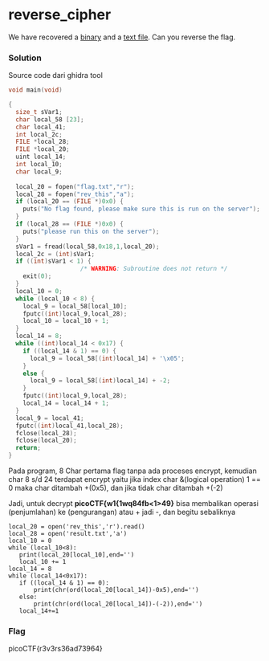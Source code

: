 <h1>reverse_cipher</h1>
<p>We have recovered a <a href='https://jupiter.challenges.picoctf.org/static/7aa5f383ec616fe9d72c2ffe1fabd0d9/rev'>binary</a> and a <a href='https://jupiter.challenges.picoctf.org/static/7aa5f383ec616fe9d72c2ffe1fabd0d9/rev_this'>text file</a>. Can you reverse the flag.</p>
<h3>Solution</h3>
<p>Source code dari ghidra tool</p>

```c
void main(void)

{
  size_t sVar1;
  char local_58 [23];
  char local_41;
  int local_2c;
  FILE *local_28;
  FILE *local_20;
  uint local_14;
  int local_10;
  char local_9;
  
  local_20 = fopen("flag.txt","r");
  local_28 = fopen("rev_this","a");
  if (local_20 == (FILE *)0x0) {
    puts("No flag found, please make sure this is run on the server");
  }
  if (local_28 == (FILE *)0x0) {
    puts("please run this on the server");
  }
  sVar1 = fread(local_58,0x18,1,local_20);
  local_2c = (int)sVar1;
  if ((int)sVar1 < 1) {
                    /* WARNING: Subroutine does not return */
    exit(0);
  }
  local_10 = 0;
  while (local_10 < 8) {
    local_9 = local_58[local_10];
    fputc((int)local_9,local_28);
    local_10 = local_10 + 1;
  }
  local_14 = 8;
  while ((int)local_14 < 0x17) {
    if ((local_14 & 1) == 0) {
      local_9 = local_58[(int)local_14] + '\x05';
    }
    else {
      local_9 = local_58[(int)local_14] + -2;
    }
    fputc((int)local_9,local_28);
    local_14 = local_14 + 1;
  }
  local_9 = local_41;
  fputc((int)local_41,local_28);
  fclose(local_28);
  fclose(local_20);
  return;
}

```
<p>Pada program, 8 Char pertama flag tanpa ada proceses encrypt, kemudian char 8 s/d 24 terdapat encrypt yaitu jika index char &(logical operation) 1 == 0
maka char ditambah +(0x5), dan jika tidak char ditambah +(-2)</p>
<p>Jadi, untuk decrypt <b>picoCTF{w1{1wq84fb<1>49}</b> bisa membalikan operasi (penjumlahan) ke (pengurangan) atau + jadi -, dan begitu sebaliknya</p>
  
 ```python3
local_20 = open('rev_this','r').read()
local_28 = open('result.txt','a')
local_10 = 0
while (local_10<8):
    print(local_20[local_10],end='')
    local_10 += 1
local_14 = 8
while (local_14<0x17):
    if ((local_14 & 1) == 0):
        print(chr(ord(local_20[local_14])-0x5),end='')
    else:
        print(chr(ord(local_20[local_14])-(-2)),end='')
    local_14+=1
  ```
  
 <h3>Flag</h3>
 <p>
  picoCTF{r3v3rs36ad73964}
  <p>
